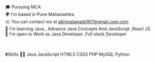 🎓  Pursuing MCA  <br/>
🌍  I'm based in Pune Maharashtra <br/>
✉️  You can contact me at abhinalawade167@gmail.com.com <br/>
🧠  I'm learning Java , Advance Java Concepts And JavaScript ,React JS <br/>
🤝  I'm open to Work as Java Developer ,Full stack Developer <br/>
<br/>
<br/>

❣️Skills  🧑‍💻 Java  JavaScript HTML5 CSS3 PHP MySQL  Python 
